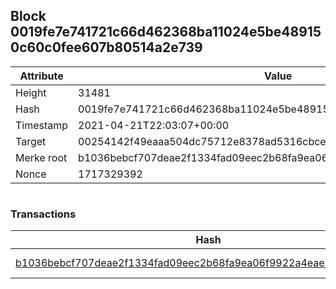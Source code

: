 ## Block 0019fe7e741721c66d462368ba11024e5be489150c60c0fee607b80514a2e739

Attribute | Value
--- | ---
Height | 31481
Hash | 0019fe7e741721c66d462368ba11024e5be489150c60c0fee607b80514a2e739
Timestamp | 2021-04-21T22:03:07+00:00
Target | 00254142f49eaaa504dc75712e8378ad5316cbcead634704b3734b6271167cc4
Merke root | b1036bebcf707deae2f1334fad09eec2b68fa9ea06f9922a4eae24956391c94b
Nonce | 1717329392

```

```

### Transactions

Hash | Amount
--- | ---
[b1036bebcf707deae2f1334fad09eec2b68fa9ea06f9922a4eae24956391c94b](b1036bebcf707deae2f1334fad09eec2b68fa9ea06f9922a4eae24956391c94b.md) | 10.00000000 SKEPTI 
